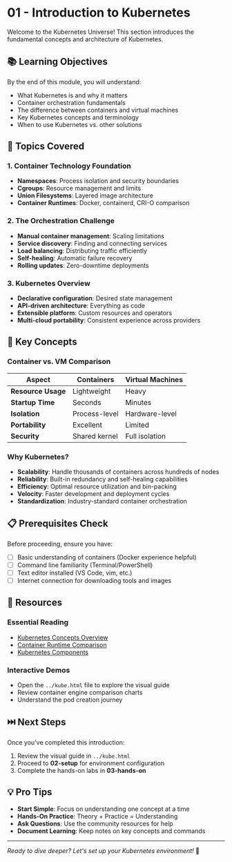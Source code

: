 # 01 - Introduction to Kubernetes

Welcome to the Kubernetes Universe! This section introduces the fundamental concepts and architecture of Kubernetes.

## 📚 Learning Objectives

By the end of this module, you will understand:
- What Kubernetes is and why it matters
- Container orchestration fundamentals  
- The difference between containers and virtual machines
- Key Kubernetes concepts and terminology
- When to use Kubernetes vs. other solutions

## 📖 Topics Covered

### 1. Container Technology Foundation
- **Namespaces**: Process isolation and security boundaries
- **Cgroups**: Resource management and limits
- **Union Filesystems**: Layered image architecture
- **Container Runtimes**: Docker, containerd, CRI-O comparison

### 2. The Orchestration Challenge  
- **Manual container management**: Scaling limitations
- **Service discovery**: Finding and connecting services
- **Load balancing**: Distributing traffic efficiently
- **Self-healing**: Automatic failure recovery
- **Rolling updates**: Zero-downtime deployments

### 3. Kubernetes Overview
- **Declarative configuration**: Desired state management
- **API-driven architecture**: Everything as code
- **Extensible platform**: Custom resources and operators
- **Multi-cloud portability**: Consistent experience across providers

## 🎯 Key Concepts

### Container vs. VM Comparison
| Aspect | Containers | Virtual Machines |
|--------|------------|------------------|
| **Resource Usage** | Lightweight | Heavy |
| **Startup Time** | Seconds | Minutes |
| **Isolation** | Process-level | Hardware-level |
| **Portability** | Excellent | Limited |
| **Security** | Shared kernel | Full isolation |

### Why Kubernetes?
- **Scalability**: Handle thousands of containers across hundreds of nodes
- **Reliability**: Built-in redundancy and self-healing capabilities  
- **Efficiency**: Optimal resource utilization and bin-packing
- **Velocity**: Faster development and deployment cycles
- **Standardization**: Industry-standard container orchestration

## 📋 Prerequisites Check

Before proceeding, ensure you have:
- [ ] Basic understanding of containers (Docker experience helpful)
- [ ] Command line familiarity (Terminal/PowerShell)
- [ ] Text editor installed (VS Code, vim, etc.)
- [ ] Internet connection for downloading tools and images

## 🔗 Resources

### Essential Reading
- [Kubernetes Concepts Overview](https://kubernetes.io/docs/concepts/)
- [Container Runtime Comparison](https://kubernetes.io/docs/setup/production-environment/container-runtimes/)
- [Kubernetes Components](https://kubernetes.io/docs/concepts/overview/components/)

### Interactive Demos
- Open the `../kube.html` file to explore the visual guide
- Review container engine comparison charts
- Understand the pod creation journey

## ⏭️ Next Steps

Once you've completed this introduction:
1. Review the visual guide in `../kube.html`
2. Proceed to **02-setup** for environment configuration
3. Complete the hands-on labs in **03-hands-on**

## 💡 Pro Tips

- **Start Simple**: Focus on understanding one concept at a time
- **Hands-On Practice**: Theory + Practice = Understanding
- **Ask Questions**: Use the community resources for help
- **Document Learning**: Keep notes on key concepts and commands

---

*Ready to dive deeper? Let's set up your Kubernetes environment!* 🚀